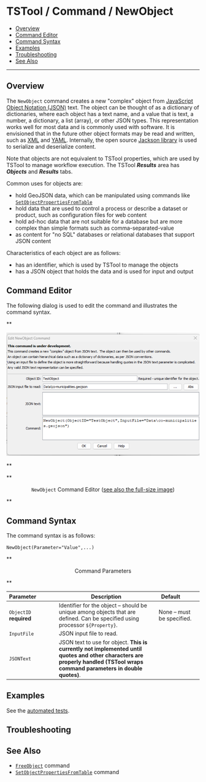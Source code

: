 # TSTool / Command / NewObject #

* [Overview](#overview)
* [Command Editor](#command-editor)
* [Command Syntax](#command-syntax)
* [Examples](#examples)
* [Troubleshooting](#troubleshooting)
* [See Also](#see-also)

-------------------------

## Overview ##

The `NewObject` command creates a new "complex" object from
[JavaScript Object Notation (JSON)](https://en.wikipedia.org/wiki/JSON) text.
The object can be thought of as a dictionary of dictionaries,
where each object has a text name,
and a value that is text, a number, a dictionary, a list (array),
or other JSON types.
This representation works well for most data and is commonly used with software.
It is envisioned that in the future other object formats may be read and written,
such as [XML](https://en.wikipedia.org/wiki/XML) and
[YAML](https://en.wikipedia.org/wiki/YAML).
Internally, the open source [Jackson library](https://github.com/FasterXML/jackson)
is used to serialize and deserialize content.

Note that objects are not equivalent to TSTool properties,
which are used by TSTool to manage workflow execution.
The TSTool ***Results*** area has ***Objects*** and ***Results*** tabs.

Common uses for objects are:

*   hold GeoJSON data, which can be manipulated using commands like
    [`SetObjectPropertiesFromTable`](../SetObjectPropertiesFromTable/SetObjectPropertiesFromTable.md)
*   hold data that are used to control a process or describe a dataset or product,
    such as configuration files for web content
*   hold ad-hoc data that are not suitable for a database but are more complex than
    simple formats such as comma-separated-value
*   as content for "no SQL" databases or relational databases that support JSON content

Characteristics of each object are as follows:

*   has an identifier, which is used by TSTool to manage the objects
*   has a JSON object that holds the data and is used for input and output

## Command Editor ##

The following dialog is used to edit the command and illustrates the command syntax.

**<p style="text-align: center;">
![NewObject](NewObject.png)
</p>**

**<p style="text-align: center;">
`NewObject` Command Editor (<a href="../NewObject.png">see also the full-size image</a>)
</p>**

## Command Syntax ##

The command syntax is as follows:

```text
NewObject(Parameter="Value",...)
```
**<p style="text-align: center;">
Command Parameters
</p>**

| **Parameter**&nbsp;&nbsp;&nbsp;&nbsp;&nbsp;&nbsp;&nbsp;&nbsp;&nbsp;&nbsp;&nbsp;&nbsp; | **Description** | **Default**&nbsp;&nbsp;&nbsp;&nbsp;&nbsp;&nbsp;&nbsp;&nbsp;&nbsp;&nbsp; |
| --------------|-----------------|----------------- |
|`ObjectID`<br>**required**|Identifier for the object – should be unique among objects that are defined.  Can be specified using processor `${Property}`.|None – must be specified.|
|`InputFile`|JSON input file to read.| |
|`JSONText`|JSON text to use for object. **This is currently not implemented until quotes and other characters are properly handled (TSTool wraps command parameters in double quotes)**. | |

## Examples ##

See the [automated tests](https://github.com/OpenCDSS/cdss-app-tstool-test/tree/master/test/commands/NewObject).

## Troubleshooting ##

## See Also ##

* [`FreeObject`](../FreeObject/FreeObject.md) command
* [`SetObjectPropertiesFromTable`](../SetObjectPropertiesFromTable/SetObjectPropertiesFromTable.md) command

